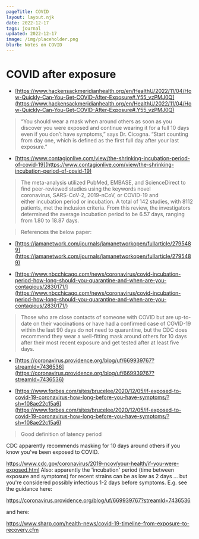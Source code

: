 ```yaml
---
pageTitle: COVID
layout: layout.njk
date: 2022-12-17
tags: journal
updated: 2022-12-17
image: /img/placeholder.png
blurb: Notes on COVID
---
```


# COVID after exposure

- [https://www.hackensackmeridianhealth.org/en/HealthU/2022/11/04/How-Quickly-Can-You-Get-COVID-After-Exposure#.Y55_vzPMJ0Q](https://www.hackensackmeridianhealth.org/en/HealthU/2022/11/04/How-Quickly-Can-You-Get-COVID-After-Exposure#.Y55_vzPMJ0Q)

> “You should wear a mask when around others as soon as you discover you were exposed and continue wearing it for a full 10 days even if you don’t have symptoms,” says Dr. Cicogna. “Start counting from day one, which is defined as the first full day after your last exposure.”

- [https://www.contagionlive.com/view/the-shrinking-incubation-period-of-covid-19](https://www.contagionlive.com/view/the-shrinking-incubation-period-of-covid-19) 

> The meta-analysis utilized PubMed, EMBASE, and ScienceDirect to find peer-reviewed studies using the keywords novel coronavirus, SARS-CoV-2, 2019-nCoV, or COVID-19 and either incubation period or incubation. A total of 142 studies, with 8112 patients, met the inclusion criteria. From this review, the investigators determined the average incubation period to be 6.57 days, ranging from 1.80 to 18.87 days.

> References the below paper: 

- [https://jamanetwork.com/journals/jamanetworkopen/fullarticle/2795489](https://jamanetwork.com/journals/jamanetworkopen/fullarticle/2795489)

- [https://www.nbcchicago.com/news/coronavirus/covid-incubation-period-how-long-should-you-quarantine-and-when-are-you-contagious/2830171/](https://www.nbcchicago.com/news/coronavirus/covid-incubation-period-how-long-should-you-quarantine-and-when-are-you-contagious/2830171/)

> Those who are close contacts of someone with COVID but are up-to-date on their vaccinations or have had a confirmed case of COVID-19 within the last 90 days do not need to quarantine, but the CDC does recommend they wear a well-fitting mask around others for 10 days after their most recent exposure and get tested after at least five days.

- [https://coronavirus.providence.org/blog/uf/669939767?streamId=7436536](https://coronavirus.providence.org/blog/uf/669939767?streamId=7436536)

- [https://www.forbes.com/sites/brucelee/2020/12/05/if-exposed-to-covid-19-coronavirus-how-long-before-you-have-symptoms/?sh=108ae22c15a6](https://www.forbes.com/sites/brucelee/2020/12/05/if-exposed-to-covid-19-coronavirus-how-long-before-you-have-symptoms/?sh=108ae22c15a6)

> Good definition of latency period

CDC apparently recommends masking for 10 days around others if you know you've been exposed to COVID.

https://www.cdc.gov/coronavirus/2019-ncov/your-health/if-you-were-exposed.html
Also: apparently the 'incubation' period (time between exposure and symptoms) for recent strains can be as low as 2 days ... but you're considered possibly infectious 1-2 days before symptoms.  E.g. see the guidance here:

https://coronavirus.providence.org/blog/uf/669939767?streamId=7436536

and here:

https://www.sharp.com/health-news/covid-19-timeline-from-exposure-to-recovery.cfm